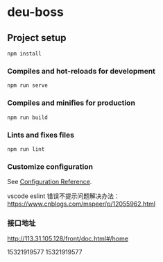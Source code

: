# deu-boss

## Project setup
```
npm install
```

### Compiles and hot-reloads for development
```
npm run serve
```

### Compiles and minifies for production
```
npm run build
```

### Lints and fixes files
```
npm run lint
```

### Customize configuration
See [Configuration Reference](https://cli.vuejs.org/config/).

vscode  eslint 错误不提示问题解决办法：
https://www.cnblogs.com/mspeer/p/12055962.html

### 接口地址
http://113.31.105.128/front/doc.html#/home

15321919577 15321919577